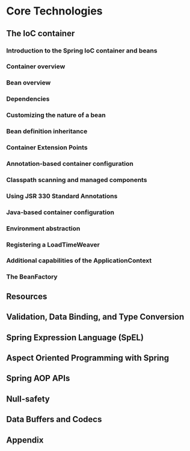 # Core Technologies

## The IoC container

### Introduction to the Spring IoC container and beans

### Container overview

### Bean overview

### Dependencies

### Customizing the nature of a bean

### Bean definition inheritance

### Container Extension Points

### Annotation-based container configuration

### Classpath scanning and managed components

### Using JSR 330 Standard Annotations

### Java-based container configuration

### Environment abstraction

### Registering a LoadTimeWeaver

### Additional capabilities of the ApplicationContext

### The BeanFactory

## Resources

## Validation, Data Binding, and Type Conversion

## Spring Expression Language (SpEL)

## Aspect Oriented Programming with Spring

## Spring AOP APIs

## Null-safety

## Data Buffers and Codecs

## Appendix
